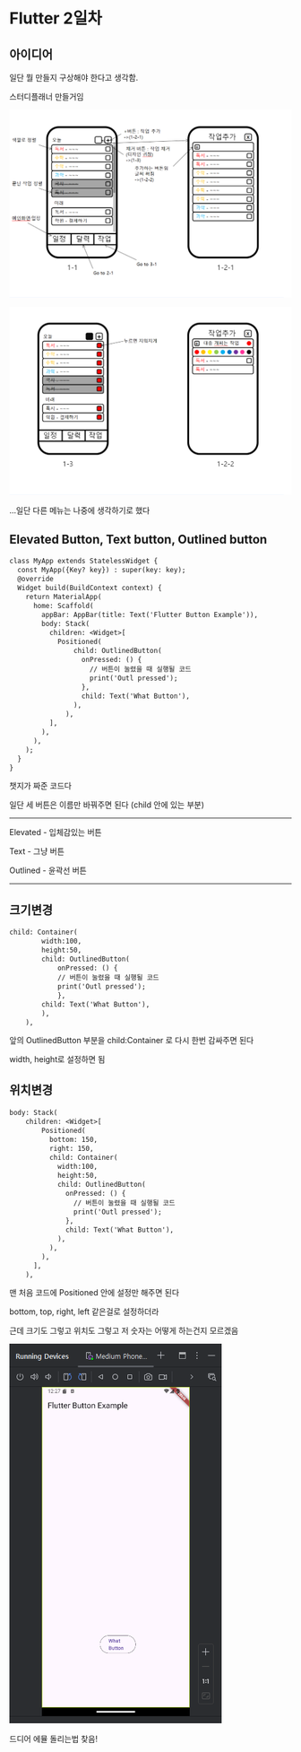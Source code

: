 # Flutter 2일차

## 아이디어
일단 뭘 만들지 구상해야 한다고 생각함.

스터디플래너 만들거임

![구상도1](/assets/pics/Drawings/Drawing-1.png)

![구상도2](/assets/pics/Drawings/Drawing-2.png)

...일단 다른 메뉴는 나중에 생각하기로 했다

## Elevated Button, Text button, Outlined button

```
class MyApp extends StatelessWidget {
  const MyApp({Key? key}) : super(key: key);
  @override
  Widget build(BuildContext context) {
    return MaterialApp(
      home: Scaffold(
        appBar: AppBar(title: Text('Flutter Button Example')),
        body: Stack(
          children: <Widget>[
            Positioned(
                child: OutlinedButton(
                  onPressed: () {
                    // 버튼이 눌렸을 때 실행될 코드
                    print('Outl pressed');
                  },
                  child: Text('What Button'),
                ),
              ),
          ],
        ),
      ),
    );
  }
}
```
챗지가 짜준 코드다

일단 세 버튼은 이름만 바꿔주면 된다 (child 안에 있는 부분)

------------------------------

Elevated - 입체감있는 버튼

Text - 그냥 버튼

Outlined - 윤곽선 버튼

------------------------------

## 크기변경

```
child: Container(
        width:100,
        height:50,
        child: OutlinedButton(
            onPressed: () {
            // 버튼이 눌렸을 때 실행될 코드
            print('Outl pressed');
            }, 
        child: Text('What Button'),
        ),
    ),
```
앞의 OutlinedButton 부분을 child:Container 로 다시 한번 감싸주면 된다

width, height로 설정하면 됨

## 위치변경
```
body: Stack(
    children: <Widget>[
        Positioned(
          bottom: 150,
          right: 150,
          child: Container(
            width:100,
            height:50,
            child: OutlinedButton(
              onPressed: () {
                // 버튼이 눌렸을 때 실행될 코드
                print('Outl pressed');
              },
              child: Text('What Button'),
            ),
          ),
        ),
      ],
    ),
```

맨 처음 코드에 Positioned 안에 설정만 해주면 된다

bottom, top, right, left 같은걸로 설정하더라

근데 크기도 그렇고 위치도 그렇고 저 숫자는 어떻게 하는건지 모르겠음

![폰사진1](/assets/pics/Phone/Phone1.png)

드디어 에뮬 돌리는법 찾음!